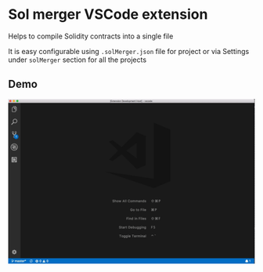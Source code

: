 # Sol merger VSCode extension

Helps to compile Solidity contracts into a single file

It is easy configurable using `.solMerger.json` file for project or
via Settings under `solMerger` section for all the projects

## Demo

![demo](demo.gif)
